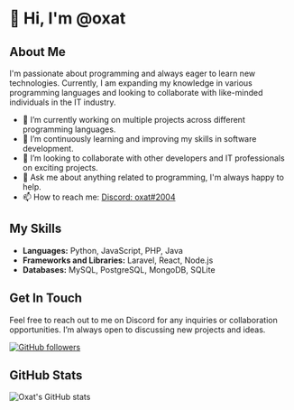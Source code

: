 # 👋 Hi, I'm @oxat

## About Me

I'm passionate about programming and always eager to learn new technologies. Currently, I am expanding my knowledge in various programming languages and looking to collaborate with like-minded individuals in the IT industry.

- 🔭 I’m currently working on multiple projects across different programming languages.
- 🌱 I’m continuously learning and improving my skills in software development.
- 👯 I’m looking to collaborate with other developers and IT professionals on exciting projects.
- 💬 Ask me about anything related to programming, I'm always happy to help.
- 📫 How to reach me: [Discord: oxat#2004](https://discord.com)

## My Skills

- **Languages:** Python, JavaScript, PHP, Java
- **Frameworks and Libraries:** Laravel, React, Node.js
- **Databases:** MySQL, PostgreSQL, MongoDB, SQLite

## Get In Touch

Feel free to reach out to me on Discord for any inquiries or collaboration opportunities. I’m always open to discussing new projects and ideas.

[![GitHub followers](https://img.shields.io/github/followers/oxat?label=Follow&style=social)](https://github.com/oxat)

## GitHub Stats

![Oxat's GitHub stats](https://github-readme-stats.vercel.app/api?username=oxat&show_icons=true&theme=radical)

<!---
oxat/oxat is a ✨ special ✨ repository because its `README.md` (this file) appears on your GitHub profile.
You can click the Preview link to take a look at your changes.
--->
